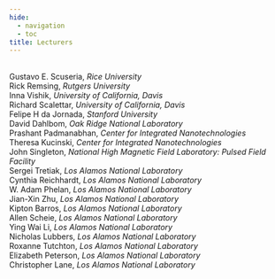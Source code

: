 ```yaml
---
hide:
  - navigation
  - toc
title: Lecturers
---
```

<br>Gustavo E. Scuseria, <i>Rice University</i>
<br>Rick Remsing, <i>Rutgers University</i>
<br>Inna Vishik, <i>University of California, Davis</i>
<br>Richard Scalettar, <i>University of California, Davis</i>
<br>Felipe H da Jornada, <i>Stanford University</i>
<br>David Dahlbom, <i>Oak Ridge National Laboratory</i>
<br>Prashant Padmanabhan, <i>Center for Integrated Nanotechnologies</i>
<br>Theresa Kucinski, <i>Center for Integrated Nanotechnologies</i>
<br>John Singleton, <i>National High Magnetic Field Laboratory: Pulsed Field Facility</i>
<br>Sergei Tretiak, <i>Los Alamos National Laboratory</i>
<br>Cynthia Reichhardt, <i>Los Alamos National Laboratory</i>
<br>W. Adam Phelan, <i>Los Alamos National Laboratory</i>
<br>Jian-Xin Zhu, <i>Los Alamos National Laboratory</i>
<br>Kipton Barros, <i>Los Alamos National Laboratory</i>
<br>Allen Scheie, <i>Los Alamos National Laboratory</i>
<br>Ying Wai Li, <i>Los Alamos National Laboratory</i>
<br>Nicholas Lubbers, <i>Los Alamos National Laboratory</i>
<br>Roxanne Tutchton, <i>Los Alamos National Laboratory</i>
<br>Elizabeth Peterson, <i>Los Alamos National Laboratory</i>
<br>Christopher Lane, <i>Los Alamos National Laboratory</i>
<br>
<br>

